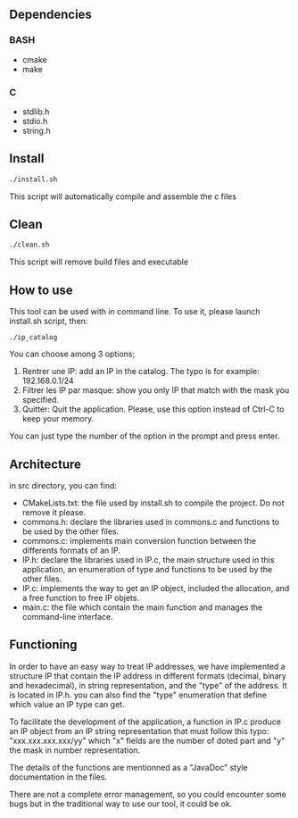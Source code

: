 ## Dependencies
### BASH
- cmake
- make

### C
- stdlib.h
- stdio.h
- string.h

## Install
```bash
./install.sh
```
This script will automatically compile and assemble the c files

## Clean
```bash
./clean.sh
```
This script will remove build files and executable

## How to use
This tool can be used with in command line.
To use it, please launch install.sh script, then:
```
./ip_catalog
```
You can choose among 3 options;
1. Rentrer une IP: add an IP in the catalog. The typo is for example: 192.168.0.1/24
2. Filtrer les IP par masque: show you only IP that match with the mask you specified.
3. Quitter: Quit the application. Please, use this option instead of Ctrl-C to keep your memory.

You can just type the number of the option in the prompt and press enter.

## Architecture

in src directory, you can find:
- CMakeLists.txt: the file used by install.sh to compile the project. Do not remove it please.
- commons.h: declare the libraries used in commons.c and functions to be used by the other files.
- commons.c: implements main conversion function between the differents formats of an IP.
- IP.h: declare the libraries used in IP.c, the main structure used in this application, an enumeration of type and functions to be used by the other files.
- IP.c: implements the way to get an IP object, included the allocation, and a free function to free IP objets.
- main.c: the file which contain the main function and manages the command-line interface.

## Functioning

In order to have an easy way to treat IP addresses, we have implemented a structure IP that contain the IP address in different formats (decimal, binary and hexadecimal), in string representation, and the "type" of the address. It is located in IP.h. you can also find the "type" enumeration that define which value an IP type can get.

To facilitate the development of the application, a function in IP.c produce an IP object from an IP string representation that must follow this typo: "xxx.xxx.xxx.xxx/yy" which "x" fields are the number of doted part and "y" the mask in number representation.

The details of the functions are mentionned as a "JavaDoc" style documentation in the files.

There are not a complete error management, so you could encounter some bugs but in the traditional way to use our tool, it could be ok.